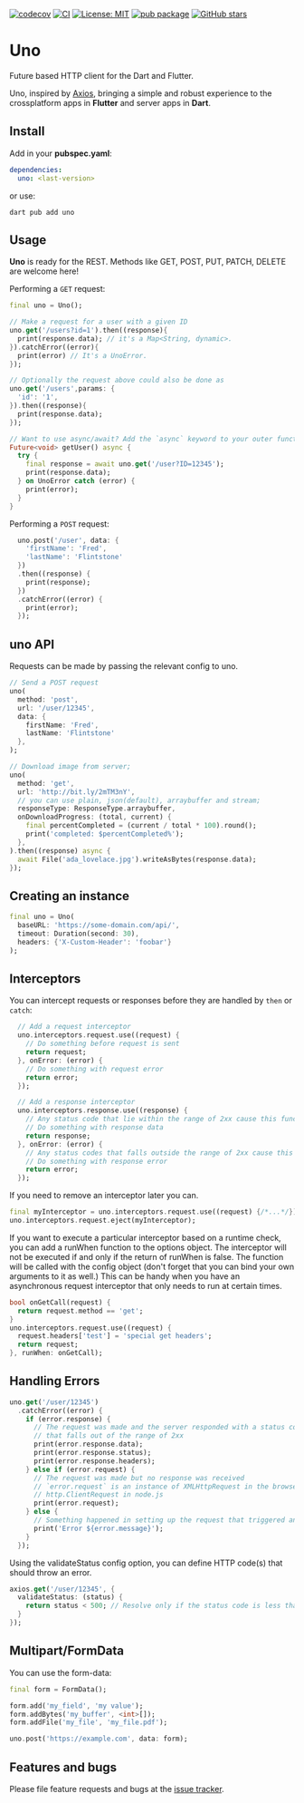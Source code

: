 [![codecov](https://codecov.io/gh/Flutterando/uno/branch/master/graph/badge.svg?token=TSLRFJXOE2)](https://codecov.io/gh/Flutterando/uno)
[![CI](https://github.com/Flutterando/uno/actions/workflows/dart.yml/badge.svg)](https://github.com/Flutterando/uno/actions/workflows/dart.yml)
[![License: MIT](https://img.shields.io/badge/License-MIT-yellow.svg)](https://opensource.org/licenses/MIT)
[![pub package](https://img.shields.io/pub/v/uno.svg)](https://pub.dev/packages/uno)
[![GitHub stars](https://badgen.net/github/stars/Flutterando/uno)](https://GitHub.com/Flutterando/uno/stargazers/)

# Uno

Future based HTTP client for the Dart and Flutter.

Uno, inspired by [Axios](https://axios-http.com), bringing a simple and robust experience to the
crossplatform apps in **Flutter** and server apps in **Dart**.
## Install

Add in your **pubspec.yaml**:

```yaml
dependencies:
  uno: <last-version>
```
or use:
```
dart pub add uno
```

## Usage

**Uno** is ready for the REST. Methods like GET, POST, PUT, PATCH, DELETE are welcome here!

Performing a `GET` request:
```dart
final uno = Uno();

// Make a request for a user with a given ID
uno.get('/users?id=1').then((response){
  print(response.data); // it's a Map<String, dynamic>.
}).catchError((error){
  print(error) // It's a UnoError.
});

// Optionally the request above could also be done as
uno.get('/users',params: {
  'id': '1',
}).then((response){
  print(response.data);
});

// Want to use async/await? Add the `async` keyword to your outer function/method.
Future<void> getUser() async {
  try {
    final response = await uno.get('/user?ID=12345');
    print(response.data);
  } on UnoError catch (error) {
    print(error);
  }
}
```

Performing a `POST` request:
```dart
  uno.post('/user', data: {
    'firstName': 'Fred',
    'lastName': 'Flintstone'
  })
  .then((response) {
    print(response);
  })
  .catchError((error) {
    print(error);
  });
```

## uno API

Requests can be made by passing the relevant config to uno.

```dart
// Send a POST request
uno(
  method: 'post',
  url: '/user/12345',
  data: {
    firstName: 'Fred',
    lastName: 'Flintstone'
  },
);
```
```dart
// Download image from server;
uno(
  method: 'get',
  url: 'http://bit.ly/2mTM3nY',
  // you can use plain, json(default), arraybuffer and stream;
  responseType: ResponseType.arraybuffer,
  onDownloadProgress: (total, current) {
    final percentCompleted = (current / total * 100).round();
    print('completed: $percentCompleted%');
  },
).then((response) async {
  await File('ada_lovelace.jpg').writeAsBytes(response.data);
});
```

## Creating an instance

```dart
final uno = Uno(
  baseURL: 'https://some-domain.com/api/',
  timeout: Duration(second: 30),
  headers: {'X-Custom-Header': 'foobar'}
);
```

## Interceptors

You can intercept requests or responses before they are handled by `then` or `catch`:
```dart
  // Add a request interceptor
  uno.interceptors.request.use((request) {
    // Do something before request is sent
    return request;
  }, onError: (error) {
    // Do something with request error
    return error;
  });

  // Add a response interceptor
  uno.interceptors.response.use((response) {
    // Any status code that lie within the range of 2xx cause this function to trigger
    // Do something with response data
    return response;
  }, onError: (error) {
    // Any status codes that falls outside the range of 2xx cause this function to trigger
    // Do something with response error
    return error;
  });

```
If you need to remove an interceptor later you can.
```dart
final myInterceptor = uno.interceptors.request.use((request) {/*...*/});
uno.interceptors.request.eject(myInterceptor);
```

If you want to execute a particular interceptor based on a runtime check, you can add a runWhen function to the options object. The interceptor will not be executed if and only if the return of runWhen is false. The function will be called with the config object (don't forget that you can bind your own arguments to it as well.) This can be handy when you have an asynchronous request interceptor that only needs to run at certain times.

```dart
bool onGetCall(request) {
  return request.method == 'get';
}
uno.interceptors.request.use((request) {
  request.headers['test'] = 'special get headers';
  return request;
}, runWhen: onGetCall);
```

## Handling Errors

```dart
uno.get('/user/12345')
  .catchError((error) {
    if (error.response) {
      // The request was made and the server responded with a status code
      // that falls out of the range of 2xx
      print(error.response.data);
      print(error.response.status);
      print(error.response.headers);
    } else if (error.request) {
      // The request was made but no response was received
      // `error.request` is an instance of XMLHttpRequest in the browser and an instance of
      // http.ClientRequest in node.js
      print(error.request);
    } else {
      // Something happened in setting up the request that triggered an Error
      print('Error ${error.message}');
    }
  });
```

Using the validateStatus config option, you can define HTTP code(s) that should throw an error.
```dart
axios.get('/user/12345', {
  validateStatus: (status) {
    return status < 500; // Resolve only if the status code is less than 500
  }
});
```

## Multipart/FormData

You can use the form-data:
```dart
final form = FormData();

form.add('my_field', 'my value');
form.addBytes('my_buffer', <int>[]);
form.addFile('my_file', 'my_file.pdf');

uno.post('https://example.com', data: form);
```

## Features and bugs

Please file feature requests and bugs at the [issue tracker][tracker].

[tracker]: https://github.com/Flutterando/uno/issues
